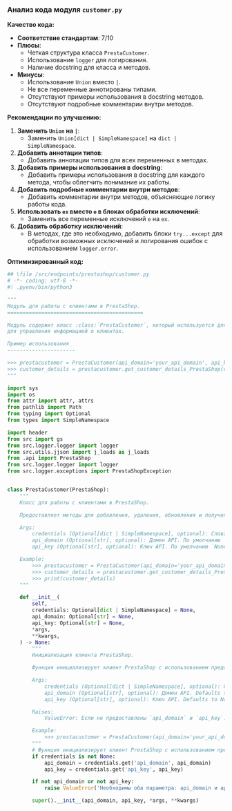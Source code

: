 ### **Анализ кода модуля `customer.py`**

**Качество кода:**

- **Соответствие стандартам**: 7/10
- **Плюсы**:
  - Четкая структура класса `PrestaCustomer`.
  - Использование `logger` для логирования.
  - Наличие docstring для класса и методов.
- **Минусы**:
  - Использование `Union` вместо `|`.
  - Не все переменные аннотированы типами.
  - Отсутствуют примеры использования в docstring методов.
  - Отсутствуют подробные комментарии внутри методов.

**Рекомендации по улучшению:**

1.  **Заменить `Union` на `|`**:
    -   Заменить `Union[dict | SimpleNamespace]` на `dict | SimpleNamespace`.
2.  **Добавить аннотации типов**:
    -   Добавить аннотации типов для всех переменных в методах.
3.  **Добавить примеры использования в docstring**:
    -   Добавить примеры использования в docstring для каждого метода, чтобы облегчить понимание их работы.
4.  **Добавить подробные комментарии внутри методов**:
    -   Добавить комментарии внутри методов, объясняющие логику работы кода.
5.  **Использовать `ex` вместо `e` в блоках обработки исключений**:
    -   Заменить все переменные исключений `e` на `ex`.
6.  **Добавить обработку исключений**:
    -   В методах, где это необходимо, добавить блоки `try...except` для обработки возможных исключений и логирования ошибок с использованием `logger.error`.

**Оптимизированный код:**

```python
## \file /src/endpoints/prestashop/customer.py
# -*- coding: utf-8 -*-
#! .pyenv/bin/python3

"""
Модуль для работы с клиентами в PrestaShop.
============================================

Модуль содержит класс :class:`PrestaCustomer`, который используется для взаимодействия с API PrestaShop
для управления информацией о клиентах.

Пример использования
----------------------

>>> prestacustomer = PrestaCustomer(api_domain='your_api_domain', api_key='your_api_key')
>>> customer_details = prestacustomer.get_customer_details_PrestaShop(customer_id=5)
"""

import sys
import os
from attr import attr, attrs
from pathlib import Path
from typing import Optional
from types import SimpleNamespace

import header
from src import gs
from src.logger.logger import logger
from src.utils.jjson import j_loads as j_loads
from .api import PrestaShop
from src.logger.logger import logger
from src.logger.exceptions import PrestaShopException


class PrestaCustomer(PrestaShop):
    """
    Класс для работы с клиентами в PrestaShop.

    Предоставляет методы для добавления, удаления, обновления и получения информации о клиентах.

    Args:
        credentials (Optional[dict | SimpleNamespace], optional): Словарь или объект SimpleNamespace с параметрами `api_domain` и `api_key`. По умолчанию `None`.
        api_domain (Optional[str], optional): Домен API. По умолчанию `None`.
        api_key (Optional[str], optional): Ключ API. По умолчанию `None`.

    Example:
        >>> prestacustomer = PrestaCustomer(api_domain='your_api_domain', api_key='your_api_key')
        >>> customer_details = prestacustomer.get_customer_details_PrestaShop(customer_id=5)
        >>> print(customer_details)
    """

    def __init__(
        self,
        credentials: Optional[dict | SimpleNamespace] = None,
        api_domain: Optional[str] = None,
        api_key: Optional[str] = None,
        *args,
        **kwargs,
    ) -> None:
        """
        Инициализация клиента PrestaShop.

        Функция инициализирует клиент PrestaShop с использованием предоставленных учетных данных или ключа API и домена API.

        Args:
            credentials (Optional[dict | SimpleNamespace], optional): Словарь или объект SimpleNamespace с параметрами `api_domain` и `api_key`. Defaults to None.
            api_domain (Optional[str], optional): Домен API. Defaults to None.
            api_key (Optional[str], optional): Ключ API. Defaults to None.

        Raises:
            ValueError: Если не предоставлены `api_domain` и `api_key`.

        Example:
            >>> prestacustomer = PrestaCustomer(api_domain='your_api_domain', api_key='your_api_key')
        """
        # Функция инициализирует клиент PrestaShop с использованием предоставленных учетных данных или ключа API и домена API.
        if credentials is not None:
            api_domain = credentials.get('api_domain', api_domain)
            api_key = credentials.get('api_key', api_key)

        if not api_domain or not api_key:
            raise ValueError('Необходимы оба параметра: api_domain и api_key.')

        super().__init__(api_domain, api_key, *args, **kwargs)
